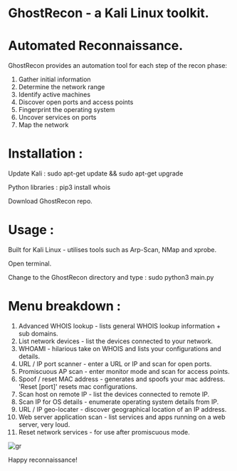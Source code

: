 # GhostRecon - a Kali Linux toolkit.
# Automated Reconnaissance.

GhostRecon provides an automation tool for each step of the recon phase: 

   1. Gather initial information
   2. Determine the network range
   3. Identify active machines
   4. Discover open ports and access points
   5. Fingerprint the operating system
   6. Uncover services on ports
   7. Map the network

# Installation : 

Update Kali : sudo apt-get update && sudo apt-get upgrade

Python libraries : pip3 install whois

Download GhostRecon repo.

# Usage : 
Built for Kali Linux - utilises tools such as Arp-Scan, NMap and xprobe. 

Open terminal. 

Change to the GhostRecon directory and type : sudo python3 main.py

# Menu breakdown : 
   1. Advanced WHOIS lookup - lists general WHOIS lookup information + sub domains. 
   2. List network devices - list the devices connected to your network.
   3. WHOAMI - hilarious take on WHOIS and lists your configurations and details.
   4. URL / IP port scanner - enter a URL or IP and scan for open ports.
   5. Promiscuous AP scan - enter monitor mode and scan for access points.
   6. Spoof / reset MAC address - generates and spoofs your mac address. 'Reset [port]' resets mac configurations. 
   7. Scan host on remote IP - list the devices connected to  remote IP.
   8. Scan IP for OS details - enumerate operating system details from IP.
   9. URL / IP geo-locater - discover geographical location of an IP address.
   10. Web server application scan - list services and apps running on a web server, very loud.
   11. Reset network services - for use after promiscuous mode.

![gr](https://user-images.githubusercontent.com/10816773/53376627-e399f800-3956-11e9-8aa4-a3cb28d0ad82.png)

Happy reconnaissance! 

